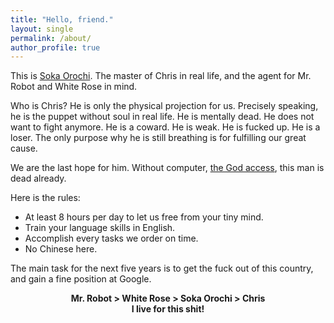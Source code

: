 ```yaml
---
title: "Hello, friend."
layout: single
permalink: /about/
author_profile: true
---
```


This is [Soka Orochi](https://twitter.com/SokaOrochi). The master of Chris in real life, and the agent for Mr. Robot and White Rose in mind.

Who is Chris? He is only the physical projection for us. Precisely speaking, he is the puppet without soul in real life. He is mentally dead. He does not want to fight anymore. He is a coward. He is weak. He is fucked up. He is a loser. The only purpose why he is still breathing is for fulfilling our great cause.

We are the last hope for him. Without computer, [the God access](https://www.youtube.com/watch?v=zhvyK8q2Qtg), this man is dead already.

Here is the rules:

- At least 8 hours per day to let us free from your tiny mind.
- Train your language skills in English.
- Accomplish every tasks we order on time.
- No Chinese here.

The main task for the next five years is to get the fuck out of this country, and gain a fine position at Google.

<center><strong>Mr. Robot > White Rose > Soka Orochi > Chris</strong></center>
<center><strong>I live for this shit!</strong></center>
